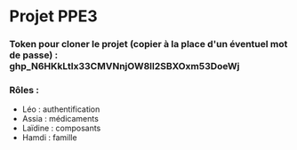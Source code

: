 # Projet PPE3

### Token pour cloner le projet (copier à la place d'un éventuel mot de passe) : **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**

### Rôles : 

* Léo : authentification
* Assia : médicaments
* Laïdine : composants
* Hamdi : famille

